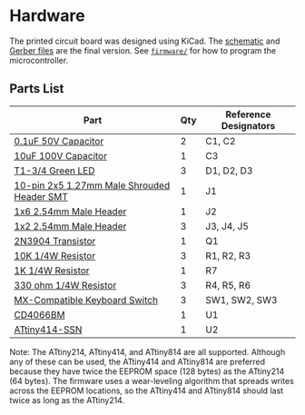 # Hardware 

The printed circuit board was designed using KiCad.  The [schematic](./schematic.pdf) and [Gerber files](./gerbers.zip) are the final version.  See [`firmware/`](../firmware) for how to program the microcontroller.

## Parts List

| Part | Qty | Reference Designators |
|------|-----|-------|
| [0.1uF 50V Capacitor](https://www.mouser.com/ProductDetail/594-K104M15X7RF53L2) | 2 | C1, C2 |
| [10uF 100V Capacitor](https://www.mouser.com/ProductDetail/661-E-101L100MF11D) | 1 | C3 |
| [T1-3/4 Green LED](https://www.mouser.com/ProductDetail/606-4304H5) | 3 | D1, D2, D3 |
| [10-pin 2x5 1.27mm Male Shrouded Header SMT](https://www.ebay.com/itm/171560426679) | 1 | J1 |
| [1x6 2.54mm Male Header](https://www.mouser.com/ProductDetail/649-1012937890604BLF) | 1 | J2 |
| [1x2 2.54mm Male Header](https://www.mouser.com/ProductDetail/649-1012937890201BLF) | 3 | J3, J4, J5 |
| [2N3904 Transistor](https://www.mouser.com/ProductDetail/512-2N3904BU) | 1 | Q1 |
| [10K 1/4W Resistor](https://www.mouser.com/ProductDetail/603-MFR-25FTE52-10K) | 3 | R1, R2, R3 |
| [1K 1/4W Resistor](https://www.mouser.com/ProductDetail/603-MFR-25FTF52-1K) | 1 | R7 |
| [330 ohm 1/4W Resistor](https://www.mouser.com/ProductDetail/603-MFR-25FTE52-330R) | 3 | R4, R5, R6 |
| [MX-Compatible Keyboard Switch](https://www.amazon.com/dp/B07K7J38SB) | 3 | SW1, SW2, SW3 |
| [CD4066BM](https://www.mouser.com/ProductDetail/595-CD4066BM96) | 1 | U1 |
| [ATtiny414-SSN](https://www.mouser.com/ProductDetail/579-ATTINY414-SSN) | 1 | U2 |

Note: The ATtiny214, ATtiny414, and ATtiny814 are all supported.  Although any of these can be used, the ATtiny414 and ATtiny814 are preferred because they have twice the EEPROM space (128 bytes) as the ATtiny214 (64 bytes).  The firmware uses a wear-leveling algorithm that spreads writes across the EEPROM locations, so the ATtiny414 and ATtiny814 should last twice as long as the ATtiny214.
